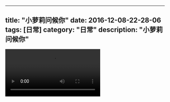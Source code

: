 
---
title: "小萝莉问候你"
date: 2016-12-08-22-28-06
tags: [日常]
category: "日常"
description: "小萝莉问候你"
---
<video src="http://ohtsqip0g.bkt.clouddn.com/小萝莉问候你-日常-日常.mp4" controls="controls"></video>
